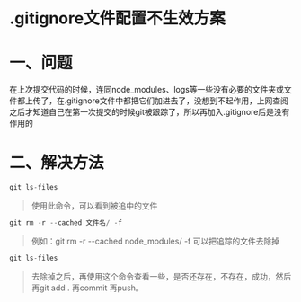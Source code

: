 <!--
 * @Author: lijing
 * @Date: 2023-12-12 10:46:53
 * @LastEditors: lijing
 * @LastEditTime: 2024-01-13 18:43:12
 * @Description: 
-->
# .gitignore文件配置不生效方案
# 一、问题

在上次提交代码的时候，连同node_modules、logs等一些没有必要的文件夹或文件都上传了，在.gitignore文件中都把它们加进去了，没想到不起作用，上网查阅之后才知道自己在第一次提交的时候git被跟踪了，所以再加入.gitignore后是没有作用的

# 二、解决方法

```js
git ls-files
```

> 使用此命令，可以看到被追中的文件

```js
git rm -r --cached 文件名/ -f
```

> 例如：git rm -r --cached node_modules/ -f 可以把追踪的文件去除掉

```js
git ls-files
```

> 去除掉之后，再使用这个命令查看一些，是否还存在，不存在，成功，然后再git add . 再commit 再push。


